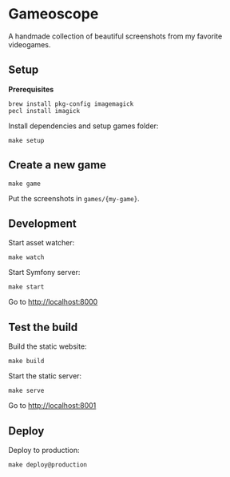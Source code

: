 # Gameoscope

A handmade collection of beautiful screenshots from my favorite videogames.

## Setup

**Prerequisites**

    brew install pkg-config imagemagick
    pecl install imagick

Install dependencies and setup games folder:

    make setup

## Create a new game

    make game

Put the screenshots in `games/{my-game}`.

## Development

Start asset watcher:

    make watch

Start Symfony server:

    make start

Go to [http://localhost:8000](http://localhost:8000)

## Test the build

Build the static website:

    make build

Start the static server:

    make serve

Go to [http://localhost:8001](http://localhost:8001)

## Deploy

Deploy to production:

    make deploy@production
